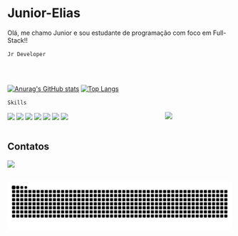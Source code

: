 # Junior-Elias

Olá, me chamo Junior e sou estudante de programação com foco em Full-Stack!!

```
Jr Developer
```
 </br>



 </br>
 

   [![Anurag's GitHub stats](https://github-readme-stats.vercel.app/api?username=JuniorEl1as&show_icons=true&theme=radical)](https://github.com/anuraghazra/github-readme-stats)
[![Top Langs](https://github-readme-stats.vercel.app/api/top-langs/?username=JuniorEl1as&show_icons=true&theme=radical)](https://github.com/JuniorEl1as/github-readme-stats)

```
Skills
```

<div>
  <img src="https://cdn.jsdelivr.net/gh/devicons/devicon/icons/html5/html5-original.svg" width="50" heigth="50" align="center"/>
  <img src="https://cdn.jsdelivr.net/gh/devicons/devicon/icons/css3/css3-original.svg" width="50" heigth="50" align="center"/>
  <img src="https://cdn.jsdelivr.net/gh/devicons/devicon/icons/javascript/javascript-original.svg" width="50" heigth="50" align="center"/>
 <img src="https://cdn.jsdelivr.net/gh/devicons/devicon/icons/typescript/typescript-original.svg" width="50" heigth="50" align="center"/>
  <img src="https://cdn.jsdelivr.net/gh/devicons/devicon/icons/react/react-original.svg" width="50" heigth="50" align="center"/>
  <img src="https://cdn.jsdelivr.net/gh/devicons/devicon/icons/csharp/csharp-original.svg" width="50" heigth="50" align="center"/>
   <img src="https://cdn.discordapp.com/attachments/878466225800380477/1084548919532454018/gif.gif.gif.gif" align="right" width="150" heigth="150" style="max-width" />
 <img src="https://cdn.jsdelivr.net/gh/devicons/devicon/icons/dotnetcore/dotnetcore-original.svg" width="50" heigth="50" align="center" />
 </div>  
 </br>
 <h2> Contatos </h2>
 <div>
   <a href="https://www.linkedin.com/in/junior-elias-2214641a4/?originalSubdomain=br"><img src="https://cdn.jsdelivr.net/gh/devicons/devicon/icons/linkedin/linkedin-original.svg" width="50" heigth="50" align="center" /></a>
 </div>

 </br>

![Snake animation](https://github.com/bessax/bessax/blob/output/github-contribution-grid-snake.svg) 
